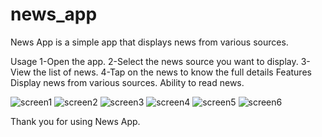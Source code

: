 # news_app

News App is a simple app that displays news from various sources.

Usage
1-Open the app.
2-Select the news source you want to display.
3-View the list of news.
4-Tap on the news to know the full details
Features
Display news from various sources.
Ability to read news.


![screen1](https://github.com/MustafaAbdulqawi/news_app/assets/130108873/95d023f4-9963-49d2-b753-ee426390be9f)
![screen2](https://github.com/MustafaAbdulqawi/news_app/assets/130108873/d7089898-97db-4814-b73a-f51172ccdebc)
![screen3](https://github.com/MustafaAbdulqawi/news_app/assets/130108873/13133a3d-cab7-4ba1-9d7d-5bcda8f35784)
![screen4](https://github.com/MustafaAbdulqawi/news_app/assets/130108873/64338750-8923-4230-8f45-05170be1376b)
![screen5](https://github.com/MustafaAbdulqawi/news_app/assets/130108873/9d8d03df-1ed9-44a2-bbce-d7c0e9d9f1c1)
![screen6](https://github.com/MustafaAbdulqawi/news_app/assets/130108873/a179b8fd-af1d-403e-b3eb-8786e8e0ad73)



Thank you for using News App.


